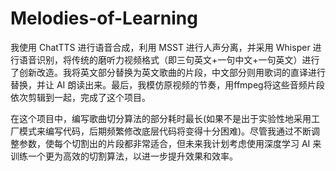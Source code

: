 # Melodies-of-Learning
我使用 ChatTTS 进行语音合成，利用 MSST 进行人声分离，并采用 Whisper 进行语音识别，将传统的磨听力视频格式（即三句英文+一句中文+一句英文）进行了创新改造。我将英文部分替换为英文歌曲的片段，中文部分则用歌词的直译进行替换，并让 AI 朗读出来。最后，我模仿原视频的节奏，用ffmpeg将这些音频片段依次剪辑到一起，完成了这个项目。

在这个项目中，编写歌曲切分算法的部分耗时最长(如果不是出于实验性地采用工厂模式来编写代码，后期频繁修改底层代码将变得十分困难)。尽管我通过不断调整参数，使每个切割出的片段都非常适合，但未来我计划考虑使用深度学习 AI 来训练一个更为高效的切割算法，以进一步提升效果和效率。
